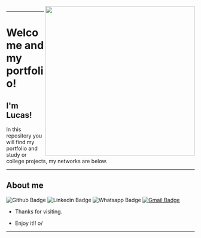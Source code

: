 

<img align="right" width="400" height="400" src="https://www.celsonunes.com.br/wp-content/uploads/2018/05/java-logo-300x300.png">

---  
# Welcome and my portfolio!

## I'm Lucas!
 
In this repository you will find my portfolio and study or college projects, my networks are below.

--- 

## About me 
![Github Badge](https://img.shields.io/badge/-Github-000?style=flat-square&logo=Github&logoColor=white&link=https://github.com/lucasDEV20)
![Linkedin Badge](https://img.shields.io/badge/-LinkedIn-blue?style=flat-square&logo=Linkedin&logoColor=white&link=https://www.linkedin.com/feed/)
![Whatsapp Badge](https://img.shields.io/badge/-Whatsapp-4CA143?style=flat-square&labelColor=4CA143&logo=whatsapp&logoColor=white&link=https://api.whatsapp.com/send?phone=https://api.whatsapp.com/send?phone=5562981593943&text=ola)
[![Gmail Badge](https://img.shields.io/badge/-Gmail-c14438?style=flat-square&logo=Gmail&logoColor=white&link=mailto:seu_email)](mailto:lucasgoias11@gmail.com)
 
- Thanks for visiting. 
 
- Enjoy it!! o/

---  

